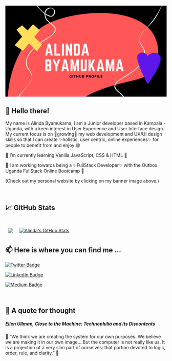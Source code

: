 [![Alinda's Header](GitHub-banner.png)](https://alindasusan.netlify.app/)

## 👋 Hello there!
My name is Alinda Byamukama, I am a Junior developer based in Kampala - Uganda, with a keen interest in User Experience and User Interface design. 
My current focus is on 🌱growing🌱 my web development and UX/UI design skills so that I can create ✨holistic, user centric, online experiences✨ for people to benefit from and enjoy 😄 

 🌱 I’m currently learning Vanilla JavaScript, CSS & HTML 🌱
<br>

 🔭 I am working towards being a ✨FullStack Developer✨ with the Outbox Uganda FullStack Online Bootcamp 🔭
 
 (Check out my personal website by clicking on my banner image above.)

<br>

## &#x1f4c8; GitHub Stats
<!--Anurag Hazra‘s GitHub ReadMe Stats (https://github.com/anuraghazra/github-readme-stats)-->
<br>
<!-- most used languages -->
<a href="https://github.com/alindaByamukama">
  <img align="center" style="margin:0.5rem" src="https://github-readme-stats.vercel.app/api/top-langs/?username=alindaByamukama&show_icons=true&theme=radical&layout=compact" />
</a>
<!-- my github stats -->
<a href="https://github.com/alindaByamukama">
  <img align="center" style="margin:0.5rem" src="https://github-readme-stats.vercel.app/api?username=alindaByamukama&show_icons=true&theme=radical" alt="Alinda's GitHub Stats" />
</a>

<br>

## 📫 Here is where you can find me ...
<!--SOCIAL BADGES-->
[![Twitter Badge](https://img.shields.io/badge/Twitter-Profile-informational?style=flat&logo=twitter&logoColor=white&color=1CA2F1)](https://twitter.com/alindaByamukama)

[![LinkedIn Badge](https://img.shields.io/badge/LinkedIn-Profile-informational?style=flat&logo=linkedin&logoColor=white&color=0D76A8)](https://www.linkedin.com/in/alinda-byamukama-b8980120b/)

[![Medium Badge](https://img.shields.io/badge/Medium-Profile-informational?style=flat&logo=linkedin&logoColor=white&color=0D76A8)](https://alindabyamukama.medium.com/)

<br>

## 💬 A quote for thought
##### Ellen Ullman, Close to the Machine: Technophilia and its Discontents

🔭 “We think we are creating the system for our own purposes. We
believe we are making it in our own image... But the computer is
not really like us. It is a projection of a very slim part of ourselves:
that portion devoted to logic, order, rule, and clarity.” 🔭

<br>
<!-- Main resource Used to create this readme (https://blog.braydoncoyer.dev/creating-a-killer-github-profile-readme-part-1) -->
<!--
**alindaByamukama/alindaByamukama** is a ✨ _special_ ✨ repository because its `README.md` (this file) appears on your GitHub profile.

Here are some ideas to get you started:

- 🔭 I’m currently working on mastering Vanilla JavaScript by creating various projects.
- 🌱 I’m currently learning JavaScript.
- 👯 I’m looking to collaborate on ...
- 🤔 I’m looking for help with ...
- 💬 Ask me about ...
- 📫 How to reach me: ...
- 😄 Pronouns: ... She/Her
- ⚡ Fun fact: ... 
-->
